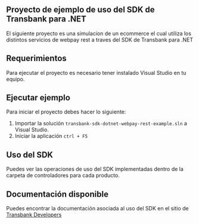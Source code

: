 Proyecto de ejemplo de uso del SDK de Transbank para .NET
--

El siguiente proyecto es una simulacion de un ecommerce el cual utiliza los distintos servicios de webpay rest a traves del SDK de Transbank para .NET


## Requerimientos
Para ejecutar el proyecto es necesario tener instalado Visual Studio en tu equipo.

## Ejecutar ejemplo
Para iniciar el proyecto debes hacer lo siguiente:
1. Importar la solución `transbank-sdk-dotnet-webpay-rest-example.sln` a Visual Studio.
2. Iniciar la aplicación `ctrl + F5`

## Uso del SDK
Puedes ver las operaciones de uso del SDK implementadas dentro de la carpeta de controladores para cada producto.

## Documentación disponible
Puedes encontrar la documentación asociada al uso del SDK en el sitio de [Transbank Developers](https://www.transbankdevelopers.cl/documentacion/como_empezar#b-usando-un-sdk)
